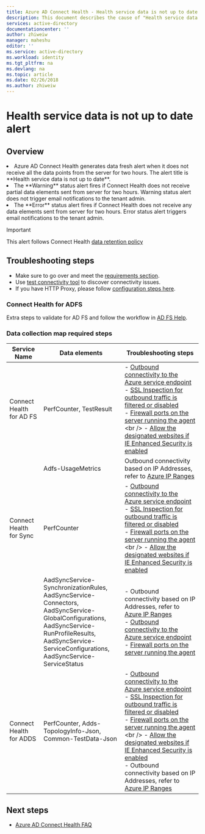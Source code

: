 ```yaml
---
title: Azure AD Connect Health - Health service data is not up to date alert | Microsoft Docs
description: This document describes the cause of "Health service data is not up to date" alert and how to troubleshoot it.
services: active-directory
documentationcenter: ''
author: zhiweiw
manager: maheshu
editor: ''
ms.service: active-directory
ms.workload: identity
ms.tgt_pltfrm: na
ms.devlang: na
ms.topic: article
ms.date: 02/26/2018
ms.author: zhiweiw
---
```


# Health service data is not up to date alert

## Overview
<li>Azure AD Connect Health generates data fresh alert when it does not receive all the data points from the server for two hours. The alert title is **Health service data is not up to date**. </li>
<li>The **Warning** status alert fires if Connect Health does not receive partial data elements sent from server for two hours. Warning status alert does not trigger email notifications to the tenant admin. </li>
<li>The **Error** status alert fires if Connect Health does not receive any data elements sent from server for two hours. Error status alert triggers email notifications to the tenant admin. </li>

>[!IMPORTANT] 
> This alert follows Connect Health [data retention policy](reference-connect-health-user-privacy.md#data-retention-policy)

## Troubleshooting steps 
* Make sure to go over and meet the [requirements section](how-to-connect-health-agent-install.md#requirements).
* Use [test connectivity tool](how-to-connect-health-agent-install.md#test-connectivity-to-azure-ad-connect-health-service) to discover connectivity issues.
* If you have HTTP Proxy, please follow [configuration steps here](how-to-connect-health-agent-install.md#configure-azure-ad-connect-health-agents-to-use-http-proxy). 

### Connect Health for ADFS
Extra steps to validate for AD FS and follow the workflow in [AD FS Help](https://adfshelp.microsoft.com/TroubleshootingGuides/Workflow/3ef51c1f-499e-4e07-b3c4-60271640e282).

### Data collection map required steps
| Service Name | Data elements | Troubleshooting steps |
| --- | --- | --- | 
| Connect Health for AD FS | PerfCounter, TestResult | - [Outbound connectivity to the Azure service endpoint](https://docs.microsoft.com/azure/load-balancer/load-balancer-outbound-connections) <br />- [SSL Inspection for outbound traffic is filtered or disabled](https://technet.microsoft.com/library/ee796230.aspx) <br />-  [Firewall ports on the server running the agent](https://technet.microsoft.com/library/ms345310(v=sql.100).aspx) <br /> - [Allow the designated websites if IE Enhanced Security is enabled](https://support.microsoft.com/help/815141/internet-explorer-enhanced-security-configuration-changes-the-browsing) |
|  | Adfs-UsageMetrics | Outbound connectivity based on IP Addresses, refer to [Azure IP Ranges](https://www.microsoft.com/download/details.aspx?id=41653) | 
| Connect Health for Sync | PerfCounter | - [Outbound connectivity to the Azure service endpoint](https://docs.microsoft.com/azure/load-balancer/load-balancer-outbound-connections) <br />- [SSL Inspection for outbound traffic is filtered or disabled](https://technet.microsoft.com/library/ee796230.aspx) <br /> - [Firewall ports on the server running the agent](https://technet.microsoft.com/library/ms345310(v=sql.100).aspx) <br /> - [Allow the designated websites if IE Enhanced Security is enabled](https://support.microsoft.com/help/815141/internet-explorer-enhanced-security-configuration-changes-the-browsing) |
|  | AadSyncService-SynchronizationRules, <br /> AadSyncService-Connectors, <br /> AadSyncService-GlobalConfigurations, <br /> AadSyncService-RunProfileResults, <br /> AadSyncService-ServiceConfigurations, <br /> AadSyncService-ServiceStatus | - Outbound connectivity based on IP Addresses, refer to [Azure IP Ranges](https://www.microsoft.com/download/details.aspx?id=41653) <br /> - [Outbound connectivity to the Azure service endpoint](https://docs.microsoft.com/azure/load-balancer/load-balancer-outbound-connections) <br /> -  [Firewall ports on the server running the agent](https://technet.microsoft.com/library/ms345310(v=sql.100).aspx) | 
| Connect Health for ADDS  | PerfCounter, Adds-TopologyInfo-Json, Common-TestData-Json | - [Outbound connectivity to the Azure service endpoint](https://docs.microsoft.com/azure/load-balancer/load-balancer-outbound-connections) <br /> - [SSL Inspection for outbound traffic is filtered or disabled](https://technet.microsoft.com/library/ee796230.aspx) <br />-  [Firewall ports on the server running the agent](https://technet.microsoft.com/library/ms345310(v=sql.100).aspx) <br /> - [Allow the designated websites if IE Enhanced Security is enabled](https://support.microsoft.com/help/815141/internet-explorer-enhanced-security-configuration-changes-the-browsing) <br />  - Outbound connectivity based on IP Addresses, refer to [Azure IP Ranges](https://www.microsoft.com/download/details.aspx?id=41653)  |




## Next steps
* [Azure AD Connect Health FAQ](reference-connect-health-faq.md)
